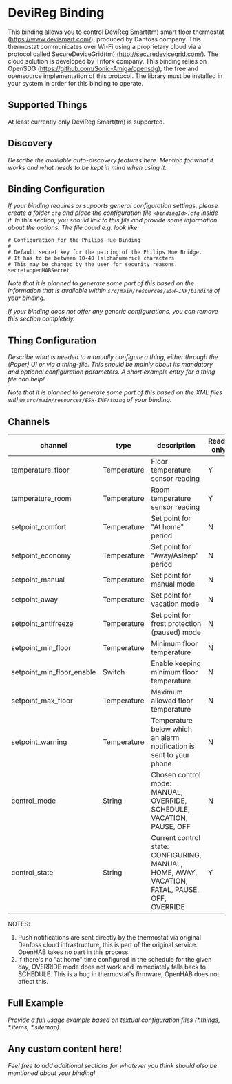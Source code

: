 # DeviReg Binding

This binding allows you to control DeviReg Smart(tm) smart floor thermostat (https://www.devismart.com/), produced by Danfoss company.
This thermostat communicates over Wi-Fi using a proprietary cloud via a protocol called SecureDeviceGrid(tm) (http://securedevicegrid.com/).
The cloud solution is developed by Trifork company. This binding relies on OpenSDG (https://github.com/Sonic-Amiga/opensdg), the free and opensource implementation of this protocol. The library must be installed in your system in order for this binding to operate.

## Supported Things

At least currently only DeviReg Smart(tm) is supported.

## Discovery

_Describe the available auto-discovery features here. Mention for what it works and what needs to be kept in mind when using it._

## Binding Configuration

_If your binding requires or supports general configuration settings, please create a folder ```cfg``` and place the configuration file ```<bindingId>.cfg``` inside it. In this section, you should link to this file and provide some information about the options. The file could e.g. look like:_

```
# Configuration for the Philips Hue Binding
#
# Default secret key for the pairing of the Philips Hue Bridge.
# It has to be between 10-40 (alphanumeric) characters
# This may be changed by the user for security reasons.
secret=openHABSecret
```

_Note that it is planned to generate some part of this based on the information that is available within ```src/main/resources/ESH-INF/binding``` of your binding._

_If your binding does not offer any generic configurations, you can remove this section completely._

## Thing Configuration

_Describe what is needed to manually configure a thing, either through the (Paper) UI or via a thing-file. This should be mainly about its mandatory and optional configuration parameters. A short example entry for a thing file can help!_

_Note that it is planned to generate some part of this based on the XML files within ```src/main/resources/ESH-INF/thing``` of your binding._

## Channels

| channel                   | type        | description                                    | Read-only |
|---------------------------|-------------|------------------------------------------------|-----------|
| temperature_floor         | Temperature | Floor temperature sensor reading                      | Y |
| temperature_room          | Temperature | Room temperature sensor reading                       | Y |
| setpoint_comfort          | Temperature | Set point for "At home" period                        | N |
| setpoint_economy          | Temperature | Set point for "Away/Asleep" period                    | N |
| setpoint_manual           | Temperature | Set point for manual mode                             | N |
| setpoint_away             | Temperature | Set point for vacation mode                           | N |
| setpoint_antifreeze       | Temperature | Set point for frost protection (paused) mode          | N |
| setpoint_min_floor        | Temperature | Minimum floor temperature                             | N |
| setpoint_min_floor_enable | Switch      | Enable keeping minimum floor temperature              | N |
| setpoint_max_floor        | Temperature | Maximum allowed floor temperature                     | N |
| setpoint_warning          | Temperature | Temperature below which an alarm notification is sent to your phone  | N |
| control_mode              | String      | Chosen control mode: MANUAL, OVERRIDE, SCHEDULE, VACATION, PAUSE, OFF| N |
| control_state             | String      | Current control state: CONFIGURING, MANUAL, HOME, AWAY, VACATION, FATAL, PAUSE, OFF, OVERRIDE | Y |

NOTES:

1. Push notifications are sent directly by the thermostat via original Danfoss cloud infrastructure,
this is part of the original service. OpenHAB takes no part in this process.
2. If there's no "at home" time configured in the schedule for the given day, OVERRIDE mode does not work and immediately falls back to SCHEDULE. This is a bug in thermostat's firmware, OpenHAB does not affect this.

## Full Example

_Provide a full usage example based on textual configuration files (*.things, *.items, *.sitemap)._

## Any custom content here!

_Feel free to add additional sections for whatever you think should also be mentioned about your binding!_
